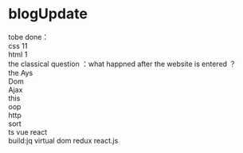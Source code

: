 # blogUpdate
tobe done：<br>
css 11 <br>
html 1<br>
the classical question ：what happned after the website is entered ？<br>
the Ays <br>
Dom<br>
Ajax<br>
this<br>
oop<br>
http<br>
sort<br>
ts vue react<br>
build:jq virtual dom redux react.js<br>



